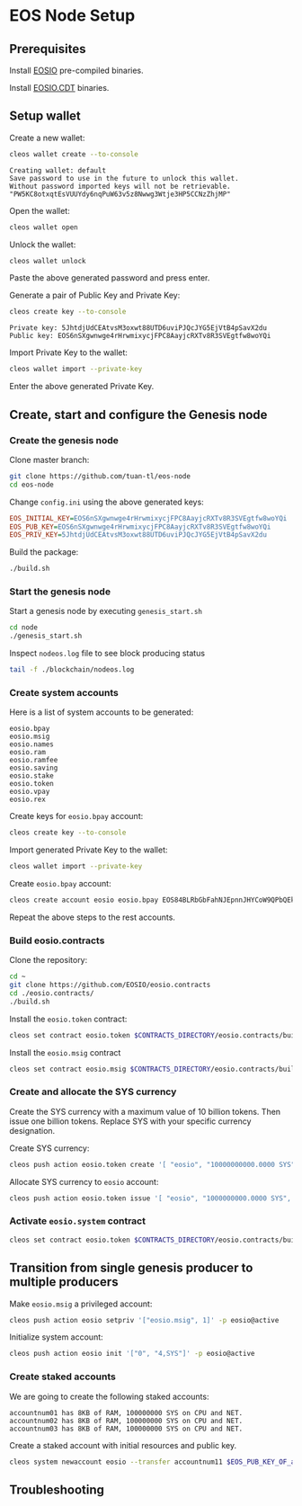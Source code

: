 # EOS Node Setup

## Prerequisites
Install [EOSIO](https://github.com/EOSIO/eos) pre-compiled binaries.

Install [EOSIO.CDT](https://github.com/EOSIO/eosio.cdt) binaries.

## Setup wallet
Create a new wallet:
```sh
cleos wallet create --to-console
```

```
Creating wallet: default
Save password to use in the future to unlock this wallet.
Without password imported keys will not be retrievable.
"PW5KC8otxqtEsVUUYdy6nqPuW63v5z8Nwwg3Wtje3HP5CCNzZhjMP"
```
Open the wallet:
```sh
cleos wallet open
```
Unlock the wallet:
```sh
cleos wallet unlock
```
Paste the above generated password and press enter.

Generate a pair of Public Key and Private Key:
```sh
cleos create key --to-console
```

```
Private key: 5JhtdjUdCEAtvsM3oxwt88UTD6uviPJQcJYG5EjVtB4pSavX2du
Public key: EOS6nSXgwnwge4rHrwmixycjFPC8AayjcRXTv8R3SVEgtfw8woYQi
```

Import Private Key to the wallet:
```sh
cleos wallet import --private-key
```
Enter the above generated Private Key.
## Create, start and configure the Genesis node
### Create the genesis node
Clone master branch:
```sh
git clone https://github.com/tuan-tl/eos-node
cd eos-node
```
Change ```config.ini``` using the above generated keys:
```ini
EOS_INITIAL_KEY=EOS6nSXgwnwge4rHrwmixycjFPC8AayjcRXTv8R3SVEgtfw8woYQi
EOS_PUB_KEY=EOS6nSXgwnwge4rHrwmixycjFPC8AayjcRXTv8R3SVEgtfw8woYQi
EOS_PRIV_KEY=5JhtdjUdCEAtvsM3oxwt88UTD6uviPJQcJYG5EjVtB4pSavX2du
```
Build the package:
```sh
./build.sh
```

### Start the genesis node
Start a genesis node by executing `genesis_start.sh`
```sh
cd node
./genesis_start.sh
```
Inspect `nodeos.log` file to see block producing status
```sh
tail -f ./blockchain/nodeos.log
```
### Create system accounts
Here is a list of system accounts to be generated:
```
eosio.bpay
eosio.msig
eosio.names
eosio.ram
eosio.ramfee
eosio.saving
eosio.stake
eosio.token
eosio.vpay
eosio.rex
```
Create keys for ```eosio.bpay``` account:
```sh
cleos create key --to-console
```

Import generated Private Key to the wallet:
```sh
cleos wallet import --private-key
```

Create ```eosio.bpay``` account:
```sh
cleos create account eosio eosio.bpay EOS84BLRbGbFahNJEpnnJHYCoW9QPbQEk2iHsHGGS6qcVUq9HhutG
```
Repeat the above steps to the rest accounts.
### Build eosio.contracts
Clone the repository:
```sh
cd ~
git clone https://github.com/EOSIO/eosio.contracts
cd ./eosio.contracts/
./build.sh
```
Install the ```eosio.token``` contract:
```sh
cleos set contract eosio.token $CONTRACTS_DIRECTORY/eosio.contracts/build/contracts/eosio.token/
```
Install the ```eosio.msig``` contract
```sh
cleos set contract eosio.msig $CONTRACTS_DIRECTORY/eosio.contracts/build/contracts/eosio.msig/
```
### Create and allocate the SYS currency
Create the SYS currency with a maximum value of 10 billion tokens. Then issue one billion tokens. Replace SYS with your specific currency designation.

Create SYS currency:
```sh
cleos push action eosio.token create '[ "eosio", "10000000000.0000 SYS" ]' -p eosio.token@active
```
Allocate SYS currency to ```eosio``` account:
```sh
cleos push action eosio.token issue '[ "eosio", "1000000000.0000 SYS", "memo" ]' -p eosio@active
```
### Activate ```eosio.system``` contract
```sh
cleos set contract eosio.token $CONTRACTS_DIRECTORY/eosio.contracts/build/contracts/eosio.system/
```

## Transition from single genesis producer to multiple producers

Make ```eosio.msig``` a privileged account:
```sh
cleos push action eosio setpriv '["eosio.msig", 1]' -p eosio@active
```
Initialize system account:
```sh
cleos push action eosio init '["0", "4,SYS"]' -p eosio@active
```
### Create staked accounts
We are going to create the following staked accounts:
```
accountnum01 has 8KB of RAM, 100000000 SYS on CPU and NET.
accountnum02 has 8KB of RAM, 100000000 SYS on CPU and NET.
accountnum03 has 8KB of RAM, 100000000 SYS on CPU and NET.
```
Create a staked account with initial resources and public key.
```sh
cleos system newaccount eosio --transfer accountnum11 $EOS_PUB_KEY_OF_accountnum11 --stake-net "100000000.0000 SYS" --stake-cpu "100000000.0000 SYS" --buy-ram-kbytes 8192
```



## Troubleshooting